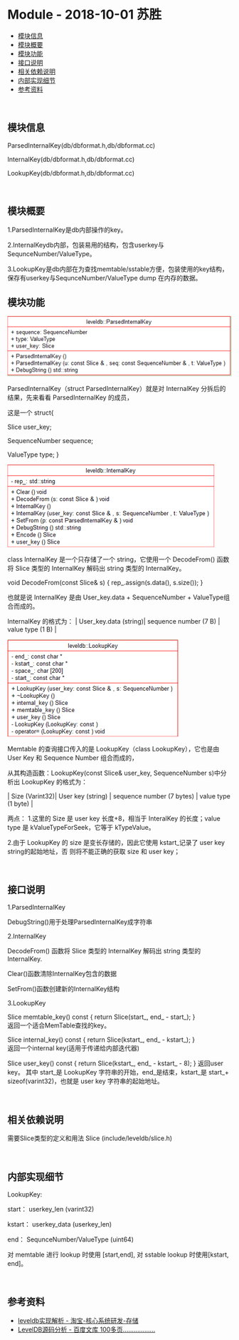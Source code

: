 # Module - 2018-10-01 苏胜

- [模块信息](#module_info)
- [模块概要](#module_in_brief)
- [模块功能](#module_function)
- [接口说明](#interface_specification)
- [相关依赖说明](#dependency_specification)
- [内部实现细节](#inner_detail)
- [参考资料](#reference)


&nbsp;   
<a id="module_info"></a>
## 模块信息
ParsedInternalKey(db/dbformat.h,db/dbformat.cc)

InternalKey(db/dbformat.h,db/dbformat.cc)
 
LookupKey(db/dbformat.h,db/dbformat.cc)

&nbsp;   
<a id="module_in_brief"></a>
## 模块概要
1.ParsedInternalKey是db内部操作的key。
 
2.InternalKeydb内部，包装易用的结构，包含userkey与SequnceNumber/ValueType。

3.LookupKey是db内部在为查找memtable/sstable方便，包装使用的key结构，保存有userkey与SequnceNumber/ValueType dump 在内存的数据。
   
<a id="module_function"></a>
## 模块功能

![](assets/ParsedInternalKey_10_01.png)

ParsedInternalKey（struct ParsedInternalKey）就是对 InternalKey 分拆后的结果，先来看看 ParsedInternalKey 的成员，

这是一个 struct{

Slice user_key; 

SequenceNumber sequence; 

ValueType type;
}
 
![](assets/InternalKey_10_01.png)

class InternalKey 是一个只存储了一个 string，它使用一个 DecodeFrom() 函数将 Slice 类型的 InternalKey 解码出 string 类型的 InternalKey。  

void DecodeFrom(const Slice& s) { rep_.assign(s.data(), s.size()); } 
 
也就是说 InternalKey 是由 User_key.data + SequenceNumber + ValueType组合而成的。

InternalKey 的格式为： | User_key.data (string)| sequence number (7 B) | value type (1 B) | 

![](assets/LookupKey_10_01.png)

Memtable 的查询接口传入的是 LookupKey（class LookupKey），它也是由 User Key 和 Sequence Number 组合而成的，

从其构造函数：LookupKey(const Slice& user_key, SequenceNumber s)中分析出 LookupKey 的格式为： 

| Size (Varint32)| User key (string) | sequence number (7 bytes) | value type (1 byte) | 

两点： 1.这里的 Size 是 user key 长度+8，相当于 InteralKey 的长度；value type 是 kValueTypeForSeek，它等于 kTypeValue。

2.由于 LookupKey 的 size 是变长存储的，因此它使用 kstart_记录了 user key string的起始地址，否 则将不能正确的获取 size 和 user key； 

&nbsp;   
<a id="interface_specification"></a>
## 接口说明
1.ParsedInternalKey

DebugString()用于处理ParsedInternalKey成字符串

2.InternalKey

DecodeFrom() 函数将 Slice 类型的 InternalKey 解码出 string 类型的 InternalKey.

Clear()函数清除InternalKey包含的数据

SetFrom()函数创建新的InternalKey结构

3.LookupKey

Slice memtable_key() const { return Slice(start_, end_ - start_); }  
返回一个适合MemTable查找的key。

Slice internal_key() const { return Slice(kstart_, end_ - kstart_); }      
返回一个internal key(适用于传递给内部迭代器)

Slice user_key() const { return Slice(kstart_, end_ - kstart_ - 8); } 返回user key。
其中 start_是 LookupKey 字符串的开始，end_是结束，kstart_是 start_+ sizeof(varint32)，也就是 user key 字符串的起始地址。


&nbsp;   
<a id="dependency_specification"></a>
## 相关依赖说明
需要Slice类型的定义和用法
Slice (include/leveldb/slice.h)

&nbsp;   
<a id="inner_detail"></a>
## 内部实现细节

LookupKey: 

start：  userkey_len  (varint32)   

kstart：  userkey_data (userkey_len)

end：  SequnceNumber/ValueType (uint64)

对 memtable 进行 lookup 时使用 [start,end], 对 sstable lookup 时使用[kstart, end]。 


&nbsp;   
<a id="reference"></a>
## 参考资料
- [leveldb实现解析 - 淘宝-核心系统研发-存储](https://github.com/rsy56640/read_and_analyse_levelDB/blob/master/reference/DB%20leveldb%E5%AE%9E%E7%8E%B0%E8%A7%A3%E6%9E%90.pdf)
- [LevelDB源码分析 - 百度文库 100多页..................](https://wenku.baidu.com/view/b3285278b90d6c85ec3ac687.html)
